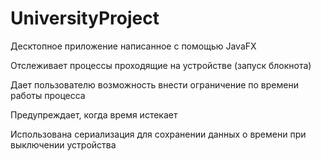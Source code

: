 # UniversityProject

Десктопное приложение написанное с помощью JavaFX

Отслеживает процессы проходящие на устройстве (запуск блокнота)

Дает пользователю возможность внести ограничение по времени работы процесса 

Предупреждает, когда время истекает 

Использована сериализация для сохранении данных о времени при выключении устройства
